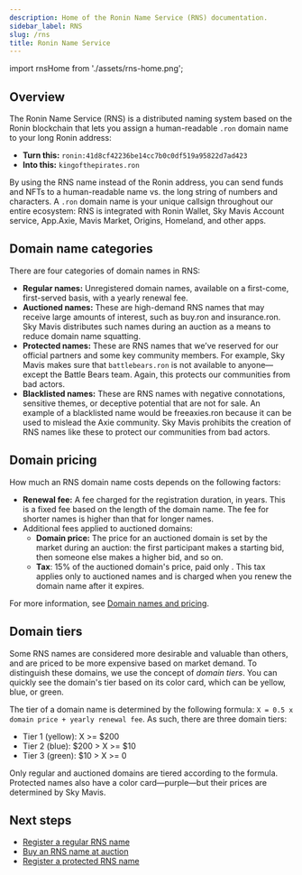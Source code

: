 ```yaml
---
description: Home of the Ronin Name Service (RNS) documentation.
sidebar_label: RNS
slug: /rns
title: Ronin Name Service
---
```


import rnsHome from './assets/rns-home.png';

## Overview

The Ronin Name Service (RNS) is a distributed naming system based on the Ronin blockchain that lets you assign a human-readable `.ron` domain name to your long Ronin address:

* **Turn this:** `ronin:41d8cf42236be14cc7b0c0df519a95822d7ad423`
* **Into this:** `kingofthepirates.ron`

By using the RNS name instead of the Ronin address, you can send funds and NFTs to a human-readable name vs. the long string of numbers and characters. A `.ron` domain name is your unique callsign throughout our entire ecosystem: RNS is integrated with Ronin Wallet, Sky Mavis Account service, App.Axie, Mavis Market, Origins, Homeland, and other apps.

## Domain name categories

There are four categories of domain names in RNS:

* **Regular names:** Unregistered domain names, available on a first-come, first-served basis, with a yearly renewal fee.
* **Auctioned names:** These are high-demand RNS names that may receive large amounts of interest, such as buy.ron and insurance.ron. Sky Mavis distributes such names during an auction as a means to reduce domain name squatting.
* **Protected names:** These are RNS names that we’ve reserved for our official partners and some key community members. For example, Sky Mavis makes sure that `battlebears.ron` is not available to anyone—except the Battle Bears team. Again, this protects our communities from bad actors.
* **Blacklisted names:** These are RNS names with negative connotations, sensitive themes, or deceptive potential that are not for sale. An example of a blacklisted name would be freeaxies.ron because it can be used to mislead the Axie community. Sky Mavis prohibits the creation of RNS names like these to protect our communities from bad actors.

## Domain pricing

How much an RNS domain name costs depends on the following factors:

* **Renewal fee:** A fee charged for the registration duration, in years. This is a fixed fee based on the length of the domain name. The fee for shorter names is higher than that for longer names.
* Additional fees applied to auctioned domains:
  * **Domain price:** The price for an auctioned domain is set by the market during an auction: the first participant makes a starting bid, then someone else makes a higher bid, and so on.
  * **Tax**: 15% of the auctioned domain's price, paid only . This tax applies only to auctioned names and is charged when you renew the domain name after it expires.

For more information, see [Domain names and pricing](./concepts/names-pricing.md).

## Domain tiers

Some RNS names are considered more desirable and valuable than others, and are priced to be more expensive based on market demand. To distinguish these domains, we use the concept of *domain tiers*. You can quickly see the domain's tier based on its color card, which can be yellow, blue, or green.

The tier of a domain name is determined by the following formula: `X = 0.5 x domain price + yearly renewal fee`. As such, there are three domain tiers:

* Tier 1 (yellow): X >= $200
* Tier 2 (blue): $200 > X >= $10
* Tier 3 (green): $10 > X >= 0

Only regular and auctioned domains are tiered according to the formula. Protected names also have a color card—purple—but their prices are determined by Sky Mavis.

## Next steps

* [Register a regular RNS name](rns/register/regular)
* [Buy an RNS name at auction](rns/register/auctioned)
* [Register a protected RNS name](rns/register/protected)
